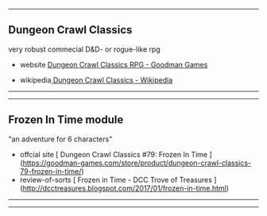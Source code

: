 

---
## Dungeon Crawl Classics ##

very robust commecial D&D- or rogue-like rpg  

- website [Dungeon Crawl Classics RPG - Goodman Games](https://goodman-games.com/dungeon-crawl-classics-rpg/)  

- wikipedia[ Dungeon Crawl Classics - Wikipedia](https://en.wikipedia.org/wiki/Dungeon_Crawl_Classics)  

  


---
---
## Frozen In Time module ##

"an adventure for 6 characters"
- offcial site [ Dungeon Crawl Classics #79: Frozen In Time ] (https://goodman-games.com/store/product/dungeon-crawl-classics-79-frozen-in-time/)
- review-of-sorts [ Frozen in Time - DCC Trove of Treasures ] (http://dcctreasures.blogspot.com/2017/01/frozen-in-time.html)




---
---
